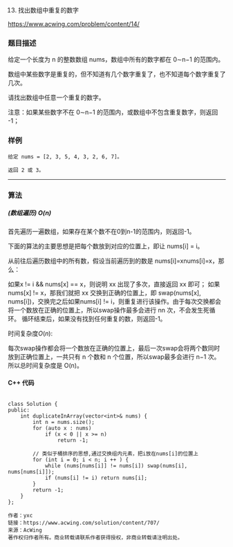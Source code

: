 13. 找出数组中重复的数字

https://www.acwing.com/problem/content/14/



### 题目描述

给定一个长度为 n 的整数数组 nums，数组中所有的数字都在 0∼n−1 的范围内。

数组中某些数字是重复的，但不知道有几个数字重复了，也不知道每个数字重复了几次。

请找出数组中任意一个重复的数字。

注意：如果某些数字不在 0∼n−1 的范围内，或数组中不包含重复数字，则返回 -1；


### 样例

```
给定 nums = [2, 3, 5, 4, 3, 2, 6, 7]。

返回 2 或 3。

```


----------

### 算法
##### (数组遍历) $O(n)$


首先遍历一遍数组，如果存在某个数不在0到n-1的范围内，则返回-1。


下面的算法的主要思想是把每个数放到对应的位置上，即让 nums[i] = i。

从前往后遍历数组中的所有数，假设当前遍历到的数是 nums[i]=xnums[i]=x，那么：

如果x != i && nums[x] == x，则说明 xx 出现了多次，直接返回 xx 即可；
如果nums[x] != x，那我们就把 xx 交换到正确的位置上，即 swap(nums[x], nums[i])，交换完之后如果nums[i] != i，则重复进行该操作。由于每次交换都会将一个数放在正确的位置上，所以swap操作最多会进行 nn 次，不会发生死循环。
循环结束后，如果没有找到任何重复的数，则返回-1。



时间复杂度$O(n)$:

每次swap操作都会将一个数放在正确的位置上，最后一次swap会将两个数同时放到正确位置上，一共只有 n 个数和 n 个位置，所以swap最多会进行 n−1 次。所以总时间复杂度是 O(n)。



#### C++ 代码
```

class Solution {
public:
    int duplicateInArray(vector<int>& nums) {
        int n = nums.size();
        for (auto x : nums)
            if (x < 0 || x >= n)
                return -1;

        // 类似于桶排序的思想,通过交换组内元素，把i放在nums[i]的位置上
        for (int i = 0; i < n; i ++ ) {
            while (nums[nums[i]] != nums[i]) swap(nums[i], nums[nums[i]]);
            if (nums[i] != i) return nums[i];
        }
        return -1;
    }
};

作者：yxc
链接：https://www.acwing.com/solution/content/707/
来源：AcWing
著作权归作者所有。商业转载请联系作者获得授权，非商业转载请注明出处。

```


